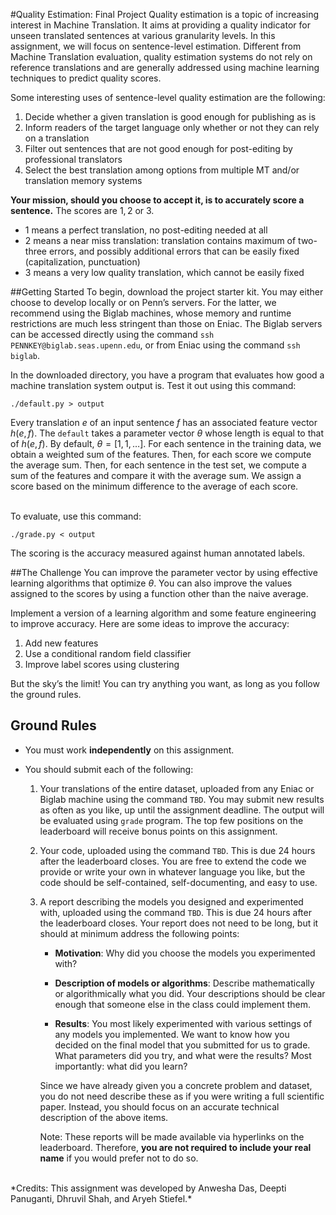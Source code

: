 #Quality Estimation: Final Project
Quality estimation is a topic of increasing interest in Machine Translation. It aims at providing a quality indicator for unseen translated sentences at various granularity levels. In this assignment, we will focus on sentence-level estimation. Different from Machine Translation evaluation, quality estimation systems do not rely on reference translations and are generally addressed using machine learning techniques to predict quality scores.

Some interesting uses of sentence-level quality estimation are the following:

1. Decide whether a given translation is good enough for publishing as is
2. Inform readers of the target language only whether or not they can rely on a translation
3. Filter out sentences that are not good enough for post-editing by professional translators
4. Select the best translation among options from multiple MT and/or translation memory systems

**Your mission, should you choose to accept it, is to accurately score a sentence.** The scores are $1, 2$ or $3$.

+ 1 means a perfect translation, no post-editing needed at all
+ 2 means a near miss translation: translation contains maximum of two-three errors, and possibly additional errors that can be easily fixed (capitalization, punctuation)
+ 3 means a very low quality translation, which cannot be easily fixed


##Getting Started
To begin, download the project starter kit. You may either choose to develop locally or on Penn’s servers. For the latter, we recommend using the Biglab machines, whose memory and runtime restrictions are much less stringent than those on Eniac. The Biglab servers can be accessed directly using the command `ssh PENNKEY@biglab.seas.upenn.edu`, or from Eniac using the command `ssh biglab`.

In the downloaded directory, you have a program that evaluates how good a machine translation system output is. Test it out using this command:

```
./default.py > output
```
Every translation $e$ of an input sentence $f$ has an associated feature vector $h(e, f)$. The `default` takes a parameter vector $\theta$ whose length is equal to that of $h(e, f)$. By default, $\theta = [1, 1, \ldots]$. For each sentence in the training data, we obtain a weighted sum of the features. Then, for each score we compute the average sum. Then, for each sentence in the test set, we compute a sum of the features and compare it with the average sum. We assign a score based on the minimum difference to the average of each score.

<br />
To evaluate, use this command:

```
./grade.py < output
```
The scoring is the accuracy measured against human annotated labels.

##The Challenge
You can improve the parameter vector by using effective learning algorithms that optimize $\theta$. You can also improve the values assigned to the scores by using a function other than the naive average.

Implement a version of a learning algorithm and some feature engineering to improve accuracy.  Here are some ideas to improve the accuracy:

1. Add new features
2. Use a conditional random field classifier
3. Improve label scores using clustering

But the sky’s the limit! You can try anything you want, as long as you follow the ground rules.

## Ground Rules

* You must work **independently** on this assignment.

* You should submit each of the following:

    1.  Your translations of the entire dataset, uploaded from any Eniac or Biglab machine
        using the command `TBD`.
        You may submit new results as often as you like, up until the assignment deadline.
        The output will be evaluated using `grade` program.
        The top few positions on the leaderboard will receive bonus points on this assignment.

    2.  Your code, uploaded using the command `TBD`. This is due 24 hours after the leaderboard closes. You are free to extend the code we provide or write your own in whatever language you like, but the code should be self-contained, self-documenting, and easy to use.
  
    3.  A report describing the models you designed and experimented with, uploaded
        using the command `TBD`. This is due 24 hours after the leaderboard closes. Your report does not need to be
        long, but it should at minimum address the following points:

        * **Motivation**: Why did you choose the models you experimented with?

        * **Description of models or algorithms**: Describe mathematically or algorithmically what you did. Your descriptions should be clear enough that someone else in the class could implement them.

        * **Results**: You most likely experimented with various settings of any models you implemented. We want to know how you decided on the final model that you submitted for us to grade. What parameters did you try, and what were the results? Most importantly: what did you learn?

        Since we have already given you a concrete problem and dataset, you do not
        need describe these as if you were writing a full scientific paper. Instead,
        you should focus on an accurate technical description of the above items.

        Note: These reports will be made available via hyperlinks on the leaderboard.
        Therefore, **you are not required to include your real name** if you would prefer not
        to do so.
  
<br />
*Credits: This assignment was developed by Anwesha Das, Deepti Panuganti, Dhruvil Shah, and Aryeh Stiefel.*
